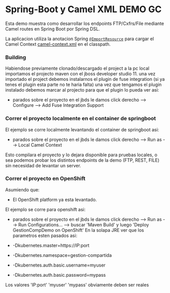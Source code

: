 # Spring-Boot y Camel XML DEMO GC 

Esta demo muestra como desarrollar los endpoints FTP/Cxfrs/File mediante Camel routes en Spring Boot por Spring DSL.

La aplicacion utiliza la anotacion Spring [`@ImportResource`](http://docs.spring.io/spring/docs/current/javadoc-api/org/springframework/context/annotation/ImportResource.html) para cargar el Camel Context  [camel-context.xml](src/main/resources/spring/camel-context.xml) en el classpath.

### Building
Habiendose previamente clonado/descargado el project a la pc local importamos el projecto maven con el jboss developer studio 11.
una vez importado el project debemos instalarnos el plugin de fuse integration (si ya tenes el plugin esta parte no te haria falta)
una vez que tengamos el plugin instalado debemos marcar al projecto para que el plugin lo pueda ver asi:
- parados sobre el proyecto en el jbds le damos click derecho --> Configure --> Add Fuse Integration Support 

### Correr el proyecto localmente en el container de springboot 
El ejemplo se corre localmente levantando el container de springboot asi:
- parados sobre el proyecto en el jbds le damos click derecho --> Run as --> Local Camel Context 
	
Esto compilara el proyecto y lo dejara disponible para pruebas locales, o sea podemos probar los distintos endpoints de la demo (FTP, REST, FILE) sin necesidad de levantar un server.


### Correr el proyecto en OpenShift

Asumiendo que:
- El OpenShift platform ya esta levantado.

El ejemplo se corre para openshift asi:
- parados sobre el proyecto en el jbds le damos click derecho --> Run as --> Run Configurations...  --> buscar 'Maven Build' y luego 'Deploy GestionCompDemo on OpenShift'
En la solapa JRE ver que los parametros esten pasados asi:

- -Dkubernetes.master=https://IP:port
- -Dkubernetes.namespace=gestion-compartida
- -Dkubernetes.auth.basic.username=myuser
- -Dkubernetes.auth.basic.password=mypass

Los valores 'IP:port' 'myuser' 'mypass' obviamente deben ser reales
